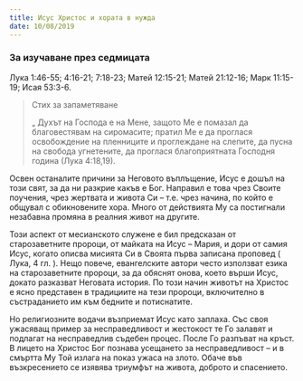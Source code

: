 ```yaml
---
title: Исус Христос и хората в нужда
date: 10/08/2019
---
```


### За изучаване през седмицата
Лука 1:46-55; 4:16-21; 7:18-23; Матей 12:15-21; Матей 21:12-16; Марк 11:15-19; Исая 53:3-6.

> <p>Стих за запаметяване</p>
> „ Духът на Господа е на Мене, защото Ме е помазал да благовестявам на сиромасите; пратил Ме е да проглася освобождение на пленниците и проглеждане на слепите, да пусна на свобода угнетените, да проглася благоприятната Господня година (Лука 4:18,19).

Освен останалите причини за Неговото въплъщение, Исус е дошъл на този свят, за да ни разкрие какъв е Бог. Направил е това чрез Своите поучения, чрез жертвата и живота Си – т.е. чрез начина, по който е общувал с обикновените хора. Много от действията Му са постигнали незабавна промяна в реалния живот на другите.

Този аспект от месианското служене е бил предсказан от старозаветните пророци, от майката на Исус – Мария, и дори от самия Исус, когато описва мисията Си в Своята първа записана проповед ( Лука, 4 гл. ). Нещо повече, евангелските автори често използват езика на старозаветните пророци, за да обяснят онова, което върши Исус, докато разказват Неговата история. По този начин животът на Христос е ясно представен в традициите на тези пророци, включително в състраданието им към бедните и потиснатите.

Но религиозните водачи възприемат Исус като заплаха. Със своя ужасяващ пример за несправедливост и жестокост те Го залавят и подлагат на несправедлив съдебен процес. После Го разпъват на кръст. В лицето на Христос Бог познава усещането за несправедливост – и в смъртта Му Той излага на показ ужаса на злото. Обаче във възкресението се изявява триумфът на живота, доброто и спасението.
